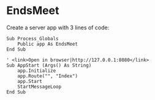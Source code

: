 # EndsMeet
Create a server app with 3 lines of code:
```basic
Sub Process_Globals
	Public app As EndsMeet
End Sub

' <link>Open in browser|http://127.0.0.1:8080</link>
Sub AppStart (Args() As String)
	app.Initialize
	app.Route("", "Index")
	app.Start
	StartMessageLoop
End Sub
```

